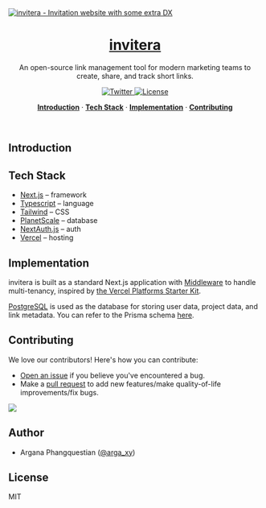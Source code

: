 <a href="https://invitera.art">
  <img alt="invitera - Invitation website with some extra DX" src="">
  <h1 align="center">invitera</h1>
</a>

<p align="center">
  An open-source link management tool for modern marketing teams to create, share, and track short links.
</p>

<p align="center">
  <a href="https://twitter.com/arga_xy">
    <img src="https://img.shields.io/twitter/follow/arga_xy?style=flat&label=%40arga_xy&logo=twitter&color=0bf&logoColor=fff" alt="Twitter" />
  </a>
  <a href="https://github.com/arganaphang/invitera/blob/main/LICENSE">
    <img src="https://img.shields.io/github/license/arganaphang/invitera?label=license&logo=github&color=f80&logoColor=fff" alt="License" />
  </a>
</p>

<p align="center">
  <a href="#introduction"><strong>Introduction</strong></a> ·
  <a href="#tech-stack"><strong>Tech Stack</strong></a> ·
  <a href="#implementation"><strong>Implementation</strong></a> ·
  <a href="#contributing"><strong>Contributing</strong></a>
</p>
<br/>

## Introduction

## Tech Stack

- [Next.js](https://nextjs.org/) – framework
- [Typescript](https://www.typescriptlang.org/) – language
- [Tailwind](https://tailwindcss.com/) – CSS
- [PlanetScale](https://planetscale.com/) – database
- [NextAuth.js](https://next-auth.js.org/) – auth
- [Vercel](https://vercel.com/) – hosting

## Implementation

invitera is built as a standard Next.js application with [Middleware](https://nextjs.org/docs/advanced-features/middleware) to handle multi-tenancy, inspired by [the Vercel Platforms Starter Kit](https://github.com/vercel/platforms).

[PostgreSQL](https://www.postgresql.org/) is used as the database for storing user data, project data, and link metadata. You can refer to the Prisma schema [here](/prisma/schema.prisma).

## Contributing

We love our contributors! Here's how you can contribute:

- [Open an issue](https://github.com/arganaphang/invitera/issues) if you believe you've encountered a bug.
- Make a [pull request](https://github.com/arganaphang/invitera/pull) to add new features/make quality-of-life improvements/fix bugs.

<a href="https://github.com/arganaphang/invitera/graphs/contributors">
  <img src="https://contrib.rocks/image?repo=arganaphang/invitera" />
</a>

## Author

- Argana Phangquestian ([@arga_xy](https://twitter.com/arga_xy))

## License

MIT

